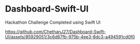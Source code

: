 # Dashboard-Swift-UI
 Hackathon Challenge Completed using Swift UI

 




https://github.com/ChethanJ27/Dashboard-Swift-UI/assets/85929051/3c6d67fb-975b-4ee3-8dc3-a494591cd0f0

